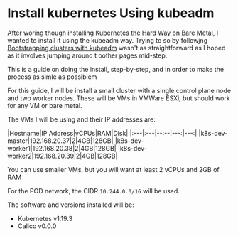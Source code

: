 # Install kubernetes Using kubeadm

After woring though installing [Kubernetes the Hard Way on Bare Metal](https://github.com/dleewo/kubernetes-the-hard-way-bare-metal), I wanted to install it using the kubeadm way.  Trying to so by followjng [Bootstrapping clusters with kubeadm](https://kubernetes.io/docs/setup/production-environment/tools/kubeadm/) wasn't as straightforward as I hoped as it involves jumping around t oother pages mid-step.

This is a guide on doing the install, step-by-step, and in order to make the process as simle as possiblem

For this guide, I will be install a small cluster with a single control plane node and two worker nodes.  These will be VMs in VMWare ESXi, but should work for any VM or bare metal.

The VMs I will be using and their IP addresses are:

|Hostname|IP Address|vCPUs|RAM|Disk|
|:---|:---|--:--|---:|---:|
|k8s-dev-master|192.168.20.37|2|4GB|128GB|
|k8s-dev-worker1|192.168.20.38|2|4GB|128GB|
|k8s-dev-worker2|192.168.20.39|2|4GB|128GB|

You can use smaller VMs, but you will want at least 2 vCPUs and 2GB of RAM

For the POD network, the CIDR `10.244.0.0/16` will be used.

The software and versions installed will be:

* Kubernetes v1.19.3
* Calico v0.0.0

